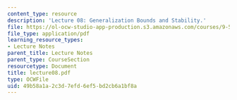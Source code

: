 ```yaml
---
content_type: resource
description: 'Lecture 08: Generalization Bounds and Stability.'
file: https://ol-ocw-studio-app-production.s3.amazonaws.com/courses/9-520-statistical-learning-theory-and-applications-spring-2003/49b58a1a2c3d7efd6ef5bd2cb6a1bf8a_lecture08.pdf
file_type: application/pdf
learning_resource_types:
- Lecture Notes
parent_title: Lecture Notes
parent_type: CourseSection
resourcetype: Document
title: lecture08.pdf
type: OCWFile
uid: 49b58a1a-2c3d-7efd-6ef5-bd2cb6a1bf8a
---
```

